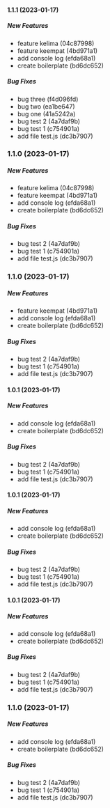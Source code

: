 #### 1.1.1 (2023-01-17)

##### New Features

*  feature kelima (04c87998)
*  feature keempat (4bd971a1)
*  add console log (efda68a1)
*  create boilerplate (bd6dc652)

##### Bug Fixes

*  bug three (f4d096fd)
*  bug two (ea1be647)
*  bug one (41a5242a)
*  bug test 2 (4a7daf9b)
*  bug test 1 (c754901a)
*  add file test.js (dc3b7907)

### 1.1.0 (2023-01-17)

##### New Features

*  feature kelima (04c87998)
*  feature keempat (4bd971a1)
*  add console log (efda68a1)
*  create boilerplate (bd6dc652)

##### Bug Fixes

*  bug test 2 (4a7daf9b)
*  bug test 1 (c754901a)
*  add file test.js (dc3b7907)

### 1.1.0 (2023-01-17)

##### New Features

*  feature keempat (4bd971a1)
*  add console log (efda68a1)
*  create boilerplate (bd6dc652)

##### Bug Fixes

*  bug test 2 (4a7daf9b)
*  bug test 1 (c754901a)
*  add file test.js (dc3b7907)

#### 1.0.1 (2023-01-17)

##### New Features

*  add console log (efda68a1)
*  create boilerplate (bd6dc652)

##### Bug Fixes

*  bug test 2 (4a7daf9b)
*  bug test 1 (c754901a)
*  add file test.js (dc3b7907)

#### 1.0.1 (2023-01-17)

##### New Features

*  add console log (efda68a1)
*  create boilerplate (bd6dc652)

##### Bug Fixes

*  bug test 2 (4a7daf9b)
*  bug test 1 (c754901a)
*  add file test.js (dc3b7907)

#### 1.0.1 (2023-01-17)

##### New Features

*  add console log (efda68a1)
*  create boilerplate (bd6dc652)

##### Bug Fixes

*  bug test 2 (4a7daf9b)
*  bug test 1 (c754901a)
*  add file test.js (dc3b7907)

### 1.1.0 (2023-01-17)

##### New Features

*  add console log (efda68a1)
*  create boilerplate (bd6dc652)

##### Bug Fixes

*  bug test 2 (4a7daf9b)
*  bug test 1 (c754901a)
*  add file test.js (dc3b7907)

